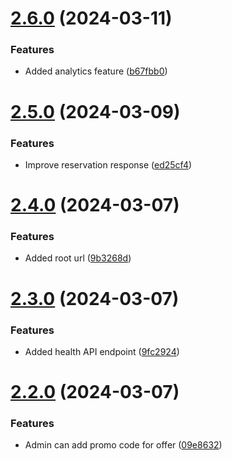 # [2.6.0](https://github.com/hossainchisty/Zahrat-Al-Bustan-Server/compare/v2.5.0...v2.6.0) (2024-03-11)


### Features

* Added analytics feature ([b67fbb0](https://github.com/hossainchisty/Zahrat-Al-Bustan-Server/commit/b67fbb00a2abc02a0fc8fe2ab70299d67955e743))



# [2.5.0](https://github.com/hossainchisty/Zahrat-Al-Bustan-Server/compare/v2.4.0...v2.5.0) (2024-03-09)


### Features

* Improve reservation response ([ed25cf4](https://github.com/hossainchisty/Zahrat-Al-Bustan-Server/commit/ed25cf400173f3b55f1c9d9074beb4bb97f8c547))



# [2.4.0](https://github.com/hossainchisty/Zahrat-Al-Bustan-Server/compare/v2.3.0...v2.4.0) (2024-03-07)


### Features

* Added root url ([9b3268d](https://github.com/hossainchisty/Zahrat-Al-Bustan-Server/commit/9b3268d504dd8a7d64eafad25c4e1535c6289633))



# [2.3.0](https://github.com/hossainchisty/Zahrat-Al-Bustan-Server/compare/v2.2.0...v2.3.0) (2024-03-07)


### Features

* Added health API endpoint ([9fc2924](https://github.com/hossainchisty/Zahrat-Al-Bustan-Server/commit/9fc292463fa055aef40ca60f8aefdbf76215aaba))



# [2.2.0](https://github.com/hossainchisty/Zahrat-Al-Bustan-Server/compare/v2.1.0...v2.2.0) (2024-03-07)


### Features

* Admin can add  promo code for offer ([09e8632](https://github.com/hossainchisty/Zahrat-Al-Bustan-Server/commit/09e86326d2bcdf19c7756838767d5c6ba6089379))



